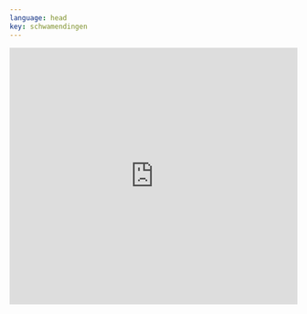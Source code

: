 ```yaml
---
language: head
key: schwamendingen
---
```

<iframe src="https://www.google.com/maps/embed?pb=!1m18!1m12!1m3!1d17066.80247879129!2d8.563224080314829!3d47.40605019838342!2m3!1f0!2f0!3f0!3m2!1i1024!2i768!4f13.1!3m3!1m2!1s0x479aa0603ee13451%3A0xd3cef17bde9596f2!2sGut+Betucht!5e0!3m2!1sen!2sch!4v1515958515059" width="100%" height="450" frameborder="0" style="border:0" allowfullscreen></iframe>